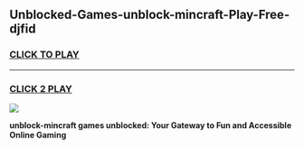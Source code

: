
## Unblocked-Games-unblock-mincraft-Play-Free-djfid
<h3>
<a href="https://premium76.site?title=unblock-mincraft&ref=21A">CLICK TO PLAY</a></h3>
<hr>

<h3>
<a href="https://premium76.site?title=unblock-mincraft&ref=21A">CLICK 2 PLAY</a>
  
</h3>

<a href="https://premium76.site?title=unblock-mincraft&ref=21A"><img src="https://clearcache.store/games.png"></a>


**unblock-mincraft games unblocked: Your Gateway to Fun and Accessible Online Gaming**
